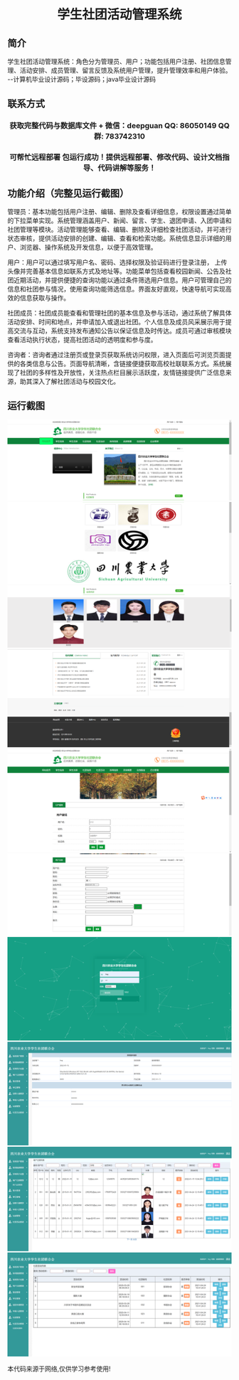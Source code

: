 <p><h1 align="center">学生社团活动管理系统</h1></p>

## 简介
学生社团活动管理系统：角色分为管理员、用户；功能包括用户注册、社团信息管理、活动安排、成员管理、留言反馈及系统用户管理，提升管理效率和用户体验。    --计算机毕业设计源码；毕设源码；java毕业设计源码


## 联系方式
<p><h3 align="center">获取完整代码与数据库文件 + 微信：deepguan QQ: 86050149 QQ群: 783742310</h3></p>
<p><h3 align="center">可帮忙远程部署 包运行成功！提供远程部署、修改代码、设计文档指导、代码讲解等服务！</h3></p>

## 功能介绍（完整见运行截图）
管理员：基本功能包括用户注册、编辑、删除及查看详细信息，权限设置通过简单的下拉菜单实现。系统管理涵盖用户、新闻、留言、学生、退团申请、入团申请和社团管理等模块。活动管理能够查看、编辑、删除及详细检查社团活动，并可进行状态审核，提供活动安排的创建、编辑、查看和检索功能。系统信息显示详细的用户、浏览器、操作系统及开发信息，以便于高效管理。

用户：用户可以通过填写用户名、密码、选择权限及验证码进行登录注册， 上传头像并完善基本信息如联系方式及地址等。功能菜单包括查看校园新闻、公告及社团近期活动，并提供便捷的查询功能以通过条件筛选用户信息。用户可管理自己的信息和社团参与情况，使用查询功能筛选信息。界面友好直观，快速导航可实现高效的信息获取与操作。

社团成员：社团成员能查看和管理社团的基本信息及参与活动，通过系统了解具体活动安排、时间和地点，并申请加入或退出社团。个人信息及成员风采展示用于提高交流与互动，系统支持发布通知公告以保证信息及时传达。成员可通过审核模块查看活动执行状态，提高社团活动的透明度和参与度。

咨询者：咨询者通过注册页或登录页获取系统访问权限，进入页面后可浏览页面提供的各类信息与公告。页面导航清晰，含链接便捷获取高校社联联系方式。系统展现了社团的多样性及开放性，关注热点栏目展示活跃度，友情链接提供广泛信息来源，助其深入了解社团活动与校园文化。


## 运行截图
![](imgs/588112-20220115131256919-1282906709.png)
![](imgs/588112-20220115131306968-113124485.png)
![](imgs/588112-20220115131314799-317907455.png)
![](imgs/588112-20220115131323603-2006527945.png)
![](imgs/588112-20220115131330236-1286337215.png)
![](imgs/588112-20220115131353453-2061133594.png)
![](imgs/588112-20220115131358907-41798604.png)
![](imgs/588112-20220115131408175-127688355.png)
![](imgs/588112-20220115131417485-81981390.png)
![](imgs/588112-20220115131424677-979846674.png)

<p>本代码来源于网络,仅供学习参考使用!</p>
